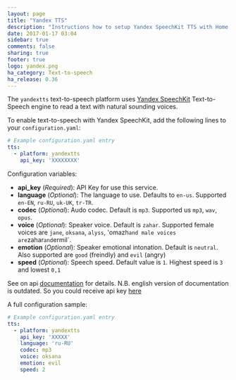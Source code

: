 ```yaml
---
layout: page
title: "Yandex TTS"
description: "Instructions how to setup Yandex SpeechKit TTS with Home Assistant."
date: 2017-01-17 03:04
sidebar: true
comments: false
sharing: true
footer: true
logo: yandex.png
ha_category: Text-to-speech
ha_release: 0.36
---
```


The `yandextts` text-to-speech platform uses [Yandex SpeechKit](https://tech.yandex.com/speechkit/) Text-to-Speech engine to read a text with natural sounding voices.

To enable text-to-speech with Yandex SpeechKit, add the following lines to your `configuration.yaml`:

```yaml
# Example configuration.yaml entry
tts:
  - platform: yandextts
    api_key: 'XXXXXXXX'
```

Configuration variables:

- **api_key** (*Required*): API Key for use this service. 
- **language** (*Optional*): The language to use. Defaults to `en-us`. Supported `en-EN`, `ru-RU`, `uk-UK`, `tr-TR`.
- **codec** (*Optional*): Audo codec. Default is `mp3`. Supported us `mp3`, `wav`, `opus`.
- **voice** (*Optional*): Speaker voice. Default is `zahar`. Supported female voices are `jane`, `oksana`, `alyss`, 'omazh` and male voices are `zahar` and `ermil`.
- **emotion** (*Optional*): Speaker emotional intonation. Default is `neutral`. Also supported are `good` (freindly) and `evil` (angry)
- **speed** (*Optional*): Speech speed. Default value is `1`. Highest speed is `3` and lowest `0,1`

See on api [documentation](https://tech.yandex.com/speechkit/cloud/doc/dg/concepts/speechkit-dg-tts-docpage/) for details. N.B. english version of documentation is outdated. So you could receive api key [here](https://developer.tech.yandex.ru/)

A full configuration sample:

```yaml
# Example configuration.yaml entry
tts:
  - platform: yandextts
    api_key: 'XXXXX'
    language: 'ru-RU'
    codec: mp3
    voice: oksana
    emotion: evil
    speed: 2
```
